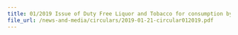```yaml
---
title: 01/2019 Issue of Duty Free Liquor and Tobacco for consumption by Bona Fide (Sea) Crew Members on-board vessel while in Singapore port
file_url: /news-and-media/circulars/2019-01-21-circular012019.pdf
---
```

